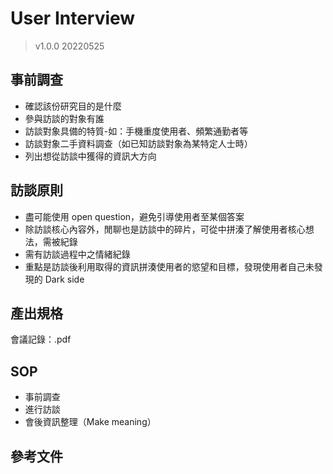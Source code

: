 # User Interview
> v1.0.0 20220525

## 事前調查
- 確認該份研究目的是什麼
- 參與訪談的對象有誰
- 訪談對象具備的特質-如：手機重度使用者、頻繁通勤者等
- 訪談對象二手資料調查（如已知訪談對象為某特定人士時）
- 列出想從訪談中獲得的資訊大方向

## 訪談原則
- 盡可能使用 open question，避免引導使用者至某個答案
- 除訪談核心內容外，閒聊也是訪談中的碎片，可從中拼湊了解使用者核心想法，需被紀錄
- 需有訪談過程中之情緒紀錄
- 重點是訪談後利用取得的資訊拼湊使用者的慾望和目標，發現使用者自己未發現的 Dark side

## 產出規格
會議記錄：.pdf

## SOP
- 事前調查
- 進行訪談
- 會後資訊整理（Make meaning）

## 參考文件
